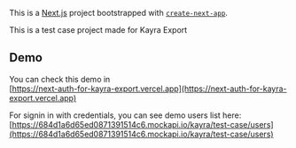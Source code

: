 This is a [Next.js](https://nextjs.org) project bootstrapped with [`create-next-app`](https://nextjs.org/docs/app/api-reference/cli/create-next-app).

This is a test case project made for Kayra Export

## Demo

You can check this demo in <br /> [https://next-auth-for-kayra-export.vercel.app](https://next-auth-for-kayra-export.vercel.app)

For signin in with credentials, you can see demo users list here:
<br />
[https://684d1a6d65ed0871391514c6.mockapi.io/kayra/test-case/users](https://684d1a6d65ed0871391514c6.mockapi.io/kayra/test-case/users)